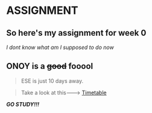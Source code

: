 # ASSIGNMENT 
## So here's my assignment for week 0

*I dont know what am I supposed to do now*

**ONOY is a ~~good~~ fooool**
---
> ESE is just 10 days away.

>Take a look at this--->
[Timetable](https://kjsce.somaiya.edu/media/pdf/kJSCE_MJ_18_SEM-II_TT_COE_27_mar_2018.pdf "Timetable")

***GO STUDY!!!***
